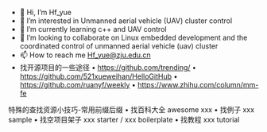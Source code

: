 - 👋 Hi, I’m Hf_yue
- 👀 I’m interested in Unmanned aerial vehicle (UAV) cluster control
- 🌱 I’m currently learning c++ and UAV control
- 💞️ I’m looking to collaborate on Linux embedded development and the coordinated control of unmanned aerial vehicle (uav) cluster
- 📫 How to reach me Hf_yue@zju.edu.cn
- 找开源项目的一些途径
• https://github.com/trending/
• https://github.com/521xueweihan/HelloGitHub
• https://github.com/ruanyf/weekly
• https://www.zhihu.com/column/mm-fe

特殊的查找资源小技巧-常用前缀后缀 
• 找百科大全 awesome xxx
• 找例子 xxx sample
• 找空项目架子 xxx starter / xxx boilerplate 
• 找教程  xxx tutorial

<!---
y787098378/y787098378 is a ✨ special ✨ repository because its `README.md` (this file) appears on your GitHub profile.
You can click the Preview link to take a look at your changes.
--->
